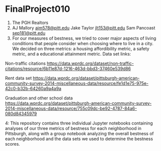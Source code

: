 # FinalProject010

1. The PGH Realtors
2. AJ Mallory ajm578@pitt.edu
    Jake Taylor jlt153@pitt.edu
   Sam Pancoast sep181@pitt.edu
3. For our measures of bestness, we tried to cover major aspects of living conditions that people consider when choosing where to live in a city. We decided on three metrics: a housing affordibility metric, a safety metric, and a educational attainment metric.
Data set links:

Non-traffic citations
https://data.wprdc.org/dataset/non-traffic-citations/resource/6b11e87d-1216-463d-bbd3-37460e539d86


Rent data set
https://data.wprdc.org/dataset/pittsburgh-american-community-survey-2014-miscellaneous-data/resource/fe1d1e75-975e-42c0-b32b-64260a9a4a9a

Graduation and other school data
https://data.wprdc.org/dataset/pittsburgh-american-community-survey-2014-miscellaneous-data/resource/755c09dc-be92-4787-84a6-080d84345979

4: This repository contains three individual Jupyter notebooks containing analyses of our three metrics of bestness for each neighborhood in Pittsburgh, along with a group notebook analyzing the overall bestness of each neighborhood and the data sets we used to determine the bestness scores.
